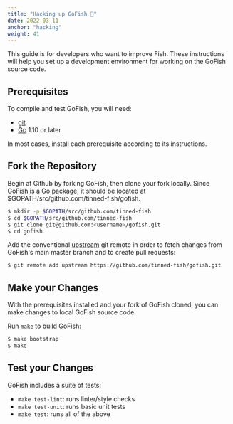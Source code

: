 ```yaml
---
title: "Hacking up GoFish 🍣"
date: 2022-03-11
anchor: "hacking"
weight: 41
---
```


This guide is for developers who want to improve Fish. These instructions will help you set up a
development environment for working on the GoFish source code.

## Prerequisites

To compile and test GoFish, you will need:

- [git](https://git-scm.com/)
- [Go](https://golang.org/) 1.10 or later

In most cases, install each prerequisite according to its instructions.

## Fork the Repository

Begin at Github by forking GoFish, then clone your fork locally. Since GoFish is a Go package, it
should be located at $GOPATH/src/github.com/tinned-fish/gofish.

```bash
$ mkdir -p $GOPATH/src/github.com/tinned-fish
$ cd $GOPATH/src/github.com/tinned-fish
$ git clone git@github.com:<username>/gofish.git
$ cd gofish
```

Add the conventional [upstream](https://help.github.com/articles/fork-a-repo/) git remote in order
to fetch changes from GoFish's main master branch and to create pull requests:

```bash
$ git remote add upstream https://github.com/tinned-fish/gofish.git
```

## Make your Changes

With the prerequisites installed and your fork of GoFish cloned, you can make changes to local GoFish
source code.

Run `make` to build GoFish:

```bash
$ make bootstrap
$ make
```

## Test your Changes

GoFish includes a suite of tests:

- `make test-lint`: runs linter/style checks
- `make test-unit`: runs basic unit tests
- `make test`: runs all of the above
